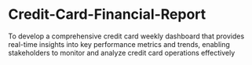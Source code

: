 # Credit-Card-Financial-Report

To develop a comprehensive credit card weekly dashboard that provides real-time insights into key performance metrics and trends, enabling stakeholders to monitor and analyze credit card operations effectively
